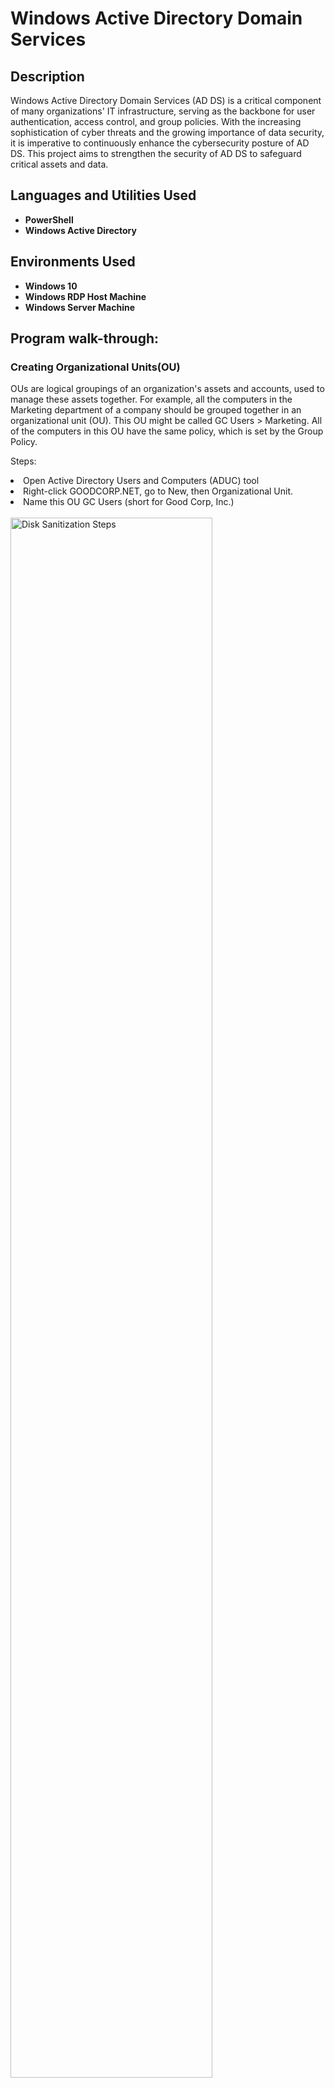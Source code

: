 <h1>Windows Active Directory Domain Services</h1>



<h2>Description</h2>
Windows Active Directory Domain Services (AD DS) is a critical component of many organizations' IT infrastructure, serving as the backbone for user authentication, access control, and group policies. With the increasing sophistication of cyber threats and the growing importance of data security, it is imperative to continuously enhance the cybersecurity posture of AD DS. This project aims to strengthen the security of AD DS to safeguard critical assets and data.
<br />


<h2>Languages and Utilities Used</h2>

- <b>PowerShell</b> 
- <b>Windows Active Directory</b>

<h2>Environments Used </h2>

- <b>Windows 10</b> 
- <b>Windows RDP Host Machine</b> 
- <b>Windows Server Machine</b> 

<h2>Program walk-through:</h2>
<h3>Creating Organizational Units(OU)</h3>

OUs are logical groupings of an organization's assets and accounts, used to manage these assets together. For example, all the computers in the Marketing department of a company should be grouped together in an organizational unit (OU). This OU might be called GC Users > Marketing. All of the computers in this OU have the same policy, which is set by the Group Policy.

Steps:
<li>Open Active Directory Users and Computers (ADUC) tool
<li>Right-click GOODCORP.NET, go to New, then Organizational Unit.
<li>Name this OU GC Users (short for Good Corp, Inc.)</li>
<br/>
<img src="https://i.imgur.com/HMqGfqD.png" height="80%" width="80%" alt="Disk Sanitization Steps"/>
<br />

<i>Create the Marketing sub-organizational unit</i>  <br/>
<li>Right-click GC Users, then click New, then Organizational Unit.
<li>Name this sub-OU Marketing and click OK.</li><br/>
<img src="https://i.imgur.com/OGsj2fO.png" height="80%" width="80%" alt="Disk Sanitization Steps"/>
<br />
This will give us a sub-OU for the Marketing team. This will include the Marketing team users, who will all have hte same policies applied to them <br/>
<br/><img src="https://i.imgur.com/26PTGWh.png" height="80%" width="80%" alt="Disk Sanitization Steps"/>
<br />
<h3>Creating Users</h3>
Users are the accounts that people use to log in with. In this section we will create the user <b>Caroline</b> under the <b>Marketing</b> organizational unit we created in the previous section<br />

<br />Steps:
<li>Click to expand the GC Users organizational unit, right-click Marketing, then New > User. The New Object - User window will appear.
<li> Enter in user name Caroline into first name field 
</li>
<br/><img src="https://i.imgur.com/jHBr2As.png" height="80%" width="80%" alt="Disk Sanitization Steps"/>
<br />
<li>The next screen will have fields for setting Caroline's password and a few password settings for sysadmins to set.
<li>After clicking Finish, Double-click on the GC Users > Marketing organizational unit (the folder icon), and check to see if the created user, Caroline, in the right pane.</li><br />
<br /><img src="https://i.imgur.com/wboJhRr.png" height="80%" width="80%" alt="Disk Sanitization Steps"/>

<h3>Creating Groups </h3>
Groups are collections of objects that require authorization to access resources. Groups are for managing permissions to resources, while organizational units are for linking policies to a set of objects, and for administration purposes. Users can belong to many groups, but are only part of one OU. OUs are organizational tools. <br />
<br />Steps:






<li> Right-click the GC Users > Marketing OU, then go to New, then Group.
<li> Set the group name to Marketing. Leave group scope as Global and group type as Security. <br />
<br /><img src="https://i.imgur.com/Aol8RKm.png" height="80%" width="80%" alt="Disk Sanitization Steps"/>
<br />
<br />









Sanitization complete:  <br/>
<img src="" height="80%" width="80%" alt="Disk Sanitization Steps"/>
<br />
<br />












Observe the wiped disk:  <br/>
<img src="https://i.imgur.com/AeZkvFQ.png" height="80%" width="80%" alt="Disk Sanitization Steps"/>
</p>







<!--
 ```diff
- text in red
+ text in green
! text in orange
# text in gray
@@ text in purple (and bold)@@
```
--!>
